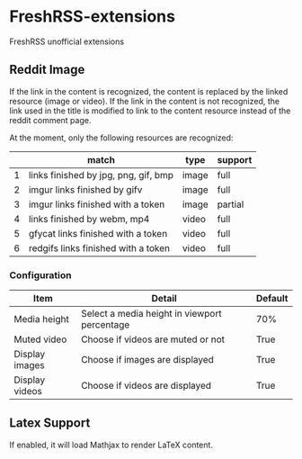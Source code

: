 # FreshRSS-extensions
FreshRSS unofficial extensions

## Reddit Image
If the link in the content is recognized, the content is replaced by the linked
resource (image or video). If the link in the content is not recognized, the link
used in the title is modified to link to the content resource instead of the reddit
comment page.

At the moment, only the following resources are recognized:

&nbsp; |match | type | support
-------|------|------|--------
1 | links finished by jpg, png, gif, bmp | image | full
2 | imgur links finished by gifv | image | full
3 | imgur links finished with a token | image | partial
4 | links finished by webm, mp4 | video | full
5 | gfycat links finished with a token | video | full
6 | redgifs links finished with a token | video | full

### Configuration

Item | Detail | Default
-----|--------|--------
Media height | Select a media height in viewport percentage | 70%
Muted video | Choose if videos are muted or not | True
Display images | Choose if images are displayed | True
Display videos | Choose if videos are displayed | True

## Latex Support
If enabled, it will load Mathjax to render LaTeX content.
